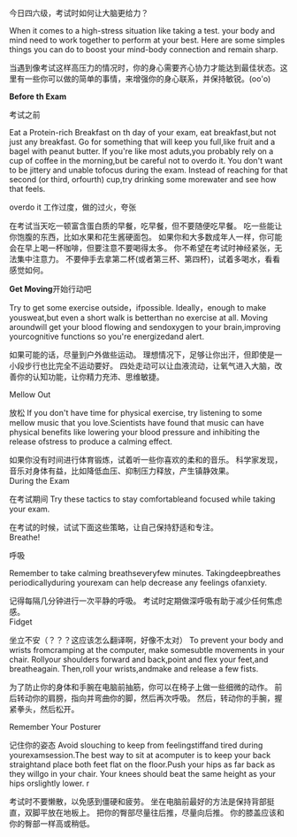 今日四六级，考试时如何让大脑更给力？



When it comes to a high-stress situation like taking a test. your body and mind need to work together to perform at your best. Here are some simples things you can do to boost your mind-body connection and remain sharp.

当遇到像考试这样高压力的情况时，你的身心需要齐心协力才能达到最佳状态。这里有一些你可以做的简单的事情，来增强你的身心联系，并保持敏锐。(oo'o)

**Before th Exam**

考试之前

Eat a Protein-rich Breakfast on th day of your exam, eat breakfast,but not just any breakfast. Go for something that will keep you full,like fruit and a bagel with peanut butter. If you're like most aduts,you probably rely on a cup of coffee in the morning,but be careful not to overdo it. You don't want to be jittery and unable tofocus during the exam. Instead of reaching for that second (or third, orfourth) cup,try drinking some morewater and see how that feels.

overdo it 工作过度，做的过火，夸张

在考试当天吃一顿富含蛋白质的早餐，吃早餐，但不要随便吃早餐。 吃一些能让你饱腹的东西，比如水果和花生酱硬面包。 如果你和大多数成年人一样，你可能会在早上喝一杯咖啡，但要注意不要喝得太多。 你不希望在考试时神经紧张，无法集中注意力。 不要伸手去拿第二杯(或者第三杯、第四杯)，试着多喝水，看看感觉如何。



**Get Moving**开始行动吧

Try to get some exercise outside，ifpossible. Ideally，enough to make yousweat,but even a short walk is betterthan no exercise at all. Moving aroundwill get your blood flowing and sendoxygen to your brain,improving yourcognitive functions so you're energizedand alert.

如果可能的话，尽量到户外做些运动。 理想情况下，足够让你出汗，但即使是一小段步行也比完全不运动要好。 四处走动可以让血液流动，让氧气进入大脑，改善你的认知功能，让你精力充沛、思维敏捷。

Mellow Out

放松
If you don't have time for physical exercise, try listening to some mellow music that you love.Scientists have found that music can have physical benefits like lowering your blood pressure and inhibiting the release ofstress to produce a calming effect.

如果你没有时间进行体育锻炼，试着听一些你喜欢的柔和的音乐。 科学家发现，音乐对身体有益，比如降低血压、抑制压力释放，产生镇静效果。  
During the Exam

在考试期间
Try these tactics to stay comfortableand focused while taking your exam.

在考试的时候，试试下面这些策略，让自己保持舒适和专注。  
Breathe!

呼吸

Remember to take calming breathseveryfew minutes. Takingdeepbreathes periodicallyduring yourexam can help decrease any feelings ofanxiety.

记得每隔几分钟进行一次平静的呼吸。 考试时定期做深呼吸有助于减少任何焦虑感。  
Fidget

坐立不安（？？？这应该怎么翻译啊，好像不太对）
To prevent your body and wrists fromcramping at the computer, make somesubtle movements in your chair. Rollyour shoulders forward and back,point and flex your feet,and breatheagain. Then,roll your wrists,andmake and release a few fists.

为了防止你的身体和手腕在电脑前抽筋，你可以在椅子上做一些细微的动作。 前后转动你的肩膀，指向并弯曲你的脚，然后再次呼吸。 然后，转动你的手腕，握紧拳头，然后松开。

Remember Your Posturer

记住你的姿态
Avoid slouching to keep from feelingstiffand tired during yourexamsession.The best way to sit at acomputer is to keep your back straightand place both feet flat on the floor.Push your hips as far back as they willgo in your chair. Your knees should beat the same height as your hips orslightly lower. r

考试时不要懒散，以免感到僵硬和疲劳。 坐在电脑前最好的方法是保持背部挺直，双脚平放在地板上。 把你的臀部尽量往后推，尽量向后推。 你的膝盖应该和你的臀部一样高或稍低。 